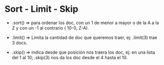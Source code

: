 # Sort - Limit - Skip

- .sort() => para ordenar los doc, con un 1 de menor a mayor o de la A a la Z y con un -1 al contrario ( 10-0, Z-A).

- .limit() => Limita la cantidad de doc que queremos traer, ej: .limit(3) trae 3 docs.

- .skip() => indica desde que posición nos traera los doc, ej: en una lista del 1 al 10; .skip(3) nos da los doc desde el 4 hasta el 10.